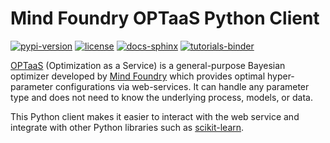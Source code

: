 # Mind Foundry OPTaaS Python Client

[![pypi-version](https://img.shields.io/pypi/v/mindfoundry-optaas-client.svg)](https://pypi.python.org/pypi/mindfoundry-optaas-client)
[![license](https://img.shields.io/pypi/l/mindfoundry-optaas-client.svg)](https://pypi.python.org/pypi/mindfoundry-optaas-client)
[![docs-sphinx](https://img.shields.io/badge/docs-sphinx-green.svg)](https://demo.optimize.mindfoundry.ai/static/client_docs/index.html)
[![tutorials-binder](https://img.shields.io/badge/tutorials-binder-ff69b4.svg)](https://tutorial.optaas.mindfoundry.ai)

[OPTaaS](https://mindfoundry.ai/optaas) (Optimization as a Service) is a general-purpose Bayesian optimizer developed
by [Mind Foundry](https://mindfoundry.ai) which provides optimal hyper-parameter configurations via web-services.
It can handle any parameter type and does not need to know the underlying process, models, or data.

This Python client makes it easier to interact with the web service and integrate with other Python libraries such as
[scikit-learn](http://scikit-learn.org).

